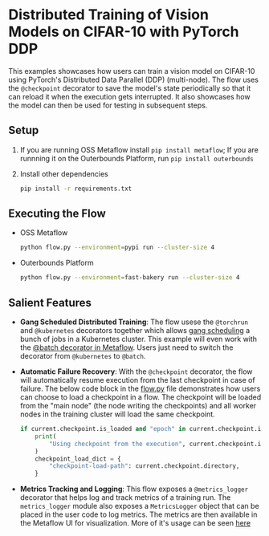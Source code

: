 # Distributed Training of Vision Models on CIFAR-10 with PyTorch DDP

This examples showcases how users can train a vision model on CIFAR-10 using PyTorch's Distributed Data Parallel (DDP) (multi-node). The flow uses the `@checkpoint` decorator to save the model's state periodically so that it can reload it when the execution gets interrupted. It also showcases how the model can then be used for testing in subsequent steps.

## Setup

1. If you are running OSS Metaflow install `pip install metaflow`; If you are runnning it on the Outerbounds Platform, run `pip install outerbounds`

2. Install other dependencies
    ```bash
    pip install -r requirements.txt
    ```

## Executing the Flow

- OSS Metaflow
    ```bash
    python flow.py --environment=pypi run --cluster-size 4 
    ```

- Outerbounds Platform
    ```bash
    python flow.py --environment=fast-bakery run --cluster-size 4
    ```

## Salient Features 

- **Gang Scheduled Distributed Training**: The flow usese the `@torchrun` and `@kubernetes` decorators together which allows [gang scheduling](https://en.wikipedia.org/wiki/Gang_scheduling) a bunch of jobs in a Kubernetes cluster. This example will even work with the [@batch decorator in Metaflow](https://docs.metaflow.org/api/step-decorators/batch). Users just need to switch the decorator from `@kubernetes` to `@batch`.

- **Automatic Failure Recovery**: With the `@checkpoint` decorator, the flow will automatically resume execution from the last checkpoint in case of failure. The below code block in the [flow.py](./flow.py) file demonstrates how users can choose to load a checkpoint in a flow. The checkpoint will be loaded from the "main node" (the node writing the checkpoints) and all worker nodes in the training cluster will load the same checkpoint. 
    ```python
    if current.checkpoint.is_loaded and "epoch" in current.checkpoint.info.metadata:
        print(
            "Using checkpoint from the execution", current.checkpoint.info.pathspec
        )
        checkpoint_load_dict = {
            "checkpoint-load-path": current.checkpoint.directory,
        }
    ```
- **Metrics Tracking and Logging**: This flow exposes a `@metrics_logger` decorator that helps log and track metrics of a training run. The `metrics_logger` module also exposes a `MetricsLogger` object that can be placed in the user code to log metrics. The metrics are then available in the Metaflow UI for visualization. More of it's usage can be seen [here](./train_ddp.py)